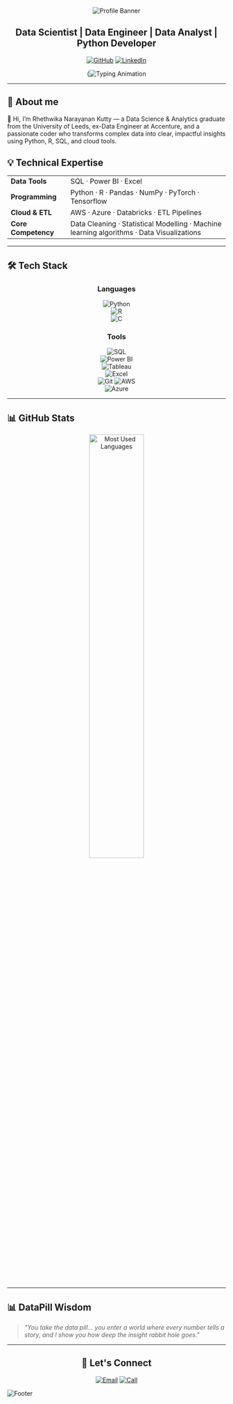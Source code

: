 <div align="center">
  
  ![Profile Banner](https://capsule-render.vercel.app/api?type=waving&color=0A84FF&height=200&section=header&text=Rhethwika%20Narayanan%20Kutty&fontSize=50&fontColor=fff&animation=twinkling&fontAlignY=35)

## Data Scientist | Data Engineer | Data Analyst | Python Developer


  [![GitHub](https://img.shields.io/badge/GitHub-%23181717.svg?style=for-the-badge&logo=github&logoColor=white)](https://github.com/Rhethwika999/)
  [![LinkedIn](https://img.shields.io/badge/LinkedIn-%230A66C2.svg?style=for-the-badge&logo=linkedin&logoColor=white)]([https://www.linkedin.com/in/vinaya-prasad-r-4a77401a7/](https://www.linkedin.com/in/rhethwika-narayanan-kutty/))


(![Typing Animation](https://readme-typing-svg.herokuapp.com?font=Fira+Code&weight=600&size=22&pause=1000&color=0A84FF&center=true&vCenter=true&width=600&lines=Data+Scientist;SQL+Expert;Python+Developer;Power+BI+Specialist;)

  

</div>

---

## 🧍 About me
👋 Hi, I’m Rhethwika Narayanan Kutty — a Data Science & Analytics graduate from the University of Leeds, ex-Data Engineer at Accenture, and a passionate coder who transforms complex data into clear, impactful insights using Python, R, SQL, and cloud tools.

## 💡 Technical Expertise



<div align="center">
  <table>
    <tr>
  <td><strong>Data Tools</strong></td>
  <td>SQL · Power BI  · Excel</td>
</tr>
<tr>
  <td><strong>Programming</strong></td>
  <td>Python · R · Pandas · NumPy ·  PyTorch · Tensorflow</td>
</tr>
<tr>
  <td><strong>Cloud & ETL</strong></td>
  <td>AWS · Azure · Databricks · ETL Pipelines</td>
</tr>
<tr>
  <td><strong>Core Competency </strong></td>
  <td>Data Cleaning · Statistical Modelling · Machine learning algorithms · Data Visualizations</td>
</tr>

  </table>
</div>



---


## 🛠️ Tech Stack

<div align="center">

### Languages  
![Python](https://img.shields.io/badge/Python-%233776AB.svg?style=for-the-badge&logo=python&logoColor=white)  
![R](https://img.shields.io/badge/R-%23276DC3.svg?style=for-the-badge&logo=r&logoColor=white)  
![C](https://img.shields.io/badge/C-%2300599C.svg?style=for-the-badge&logo=c&logoColor=white)  

### Tools  
![SQL](https://img.shields.io/badge/SQL-%23007ACC.svg?style=for-the-badge&logo=sqlite&logoColor=white)  
![Power BI](https://img.shields.io/badge/PowerBI-%23F2C811.svg?style=for-the-badge&logo=powerbi&logoColor=black)  
![Tableau](https://img.shields.io/badge/Tableau-%23E97627.svg?style=for-the-badge&logo=tableau&logoColor=white)  
![Excel](https://img.shields.io/badge/Excel-%2300FF00.svg?style=for-the-badge&logo=microsoft-excel&logoColor=black)  
![Git](https://img.shields.io/badge/Git-%23F05032.svg?style=for-the-badge&logo=git&logoColor=white)
![AWS](https://img.shields.io/badge/AWS-%23FF9900.svg?style=for-the-badge&logo=amazon-aws&logoColor=white)  
![Azure](https://img.shields.io/badge/Azure-%230072C6.svg?style=for-the-badge&logo=microsoft-azure&logoColor=white)  


</div>

---

## 📊 GitHub Stats



<div align="center">
  <img src="https://github-readme-stats.vercel.app/api/top-langs/?username=Rhethwika999&layout=compact&theme=tokyonight&hide_border=true" width="50%" alt="Most Used Languages"/>
</div>

---


## 📊 DataPill Wisdom

> *"You take the data pill... you enter a world where every number tells a story, and I show you how deep the insight rabbit hole goes."*

---
<div align="center">

## 🤝 Let's Connect


[![Email](https://img.shields.io/badge/Email-0A84FF?style=for-the-badge&logo=gmail&logoColor=white)](mailto:rhethwikank@gmail.com)
[![Call](https://img.shields.io/badge/Call_Me-%230A84FF?style=for-the-badge&logo=phone&logoColor=white)](tel:+447767567539)


</div>

![Footer](https://capsule-render.vercel.app/api?type=waving&color=0A84FF&height=120&section=footer)


